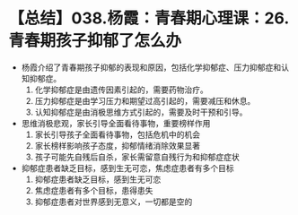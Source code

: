 # 【总结】038.杨霞：青春期心理课：26.青春期孩子抑郁了怎么办

-   杨霞介绍了青春期孩子抑郁的表现和原因，包括化学抑郁症、压力抑郁症和认知抑郁症。
    1.  化学抑郁症是由遗传因素引起的，需要药物治疗。
    2.  压力抑郁症是由学习压力和期望过高引起的，需要减压和休息。
    3.  认知抑郁症是由消极思维方式引起的，需要及时干预和引导。
-   思维消极悲观，家长引导全面看待事物，重要榜样作用
    1.  家长引导孩子全面看待事物，包括危机中的机会
    2.  家长榜样影响孩子态度，抑郁情绪消除效果显著
    3.  孩子可能先自残后自杀，家长需留意自残行为和抑郁症症状
-   抑郁症患者缺乏目标，感到生无可恋，焦虑症患者有多个目标
    1.  抑郁症患者缺乏目标，感到生无可恋
    2.  焦虑症患者有多个目标，患得患失
    3.  抑郁症患者对世界感到无意义，一切都是空的